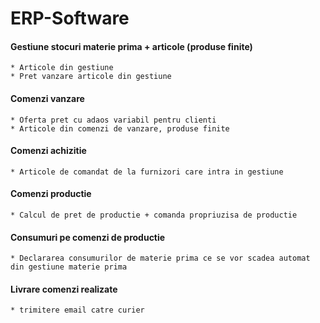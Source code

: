 # ERP-Software

#### Gestiune stocuri materie prima  + articole (produse finite)
    * Articole din gestiune
    * Pret vanzare articole din gestiune
#### Comenzi vanzare
    * Oferta pret cu adaos variabil pentru clienti
    * Articole din comenzi de vanzare, produse finite
    
#### Comenzi achizitie
    * Articole de comandat de la furnizori care intra in gestiune 

#### Comenzi productie
    * Calcul de pret de productie + comanda propriuzisa de productie

#### Consumuri pe comenzi de productie
    * Declararea consumurilor de materie prima ce se vor scadea automat din gestiune materie prima

#### Livrare comenzi realizate
    * trimitere email catre curier

